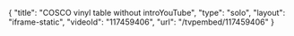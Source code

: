 {
    "title": "COSCO vinyl table without introYouTube",
    "type": "solo",
    "layout": "iframe-static",
    "videoId": "117459406",
    "url": "\/tvpembed\/117459406"
}